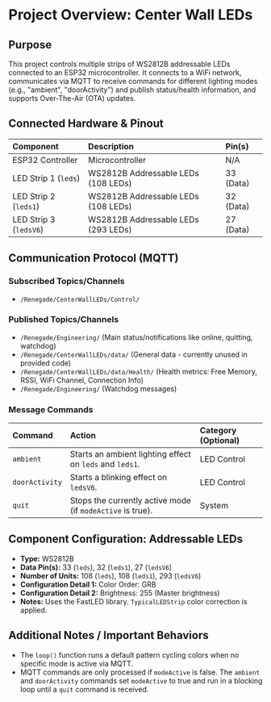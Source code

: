 # Project Overview: Center Wall LEDs

## Purpose

This project controls multiple strips of WS2812B addressable LEDs connected to an ESP32 microcontroller. It connects to a WiFi network, communicates via MQTT to receive commands for different lighting modes (e.g., "ambient", "doorActivity") and publish status/health information, and supports Over-The-Air (OTA) updates.

## Connected Hardware & Pinout

|**Component**|**Description**|**Pin(s)**|
|:--|:--|:--|
|ESP32 Controller|Microcontroller|N/A|
|LED Strip 1 (`leds`)|WS2812B Addressable LEDs (108 LEDs)|33 (Data)|
|LED Strip 2 (`leds1`)|WS2812B Addressable LEDs (108 LEDs)|32 (Data)|
|LED Strip 3 (`ledsV6`)|WS2812B Addressable LEDs (293 LEDs)|27 (Data)|

## Communication Protocol (MQTT)

### Subscribed Topics/Channels

- `/Renegade/CenterWallLEDs/Control/`

### Published Topics/Channels

- `/Renegade/Engineering/` (Main status/notifications like online, quitting, watchdog)
- `/Renegade/CenterWallLEDs/data/` (General data - currently unused in provided code)
- `/Renegade/CenterWallLEDs/data/Health/` (Health metrics: Free Memory, RSSI, WiFi Channel, Connection Info)
- `/Renegade/Engineering/` (Watchdog messages)

### Message Commands

|**Command**|**Action**|**Category (Optional)**|
|:--|:--|:--|
|`ambient`|Starts an ambient lighting effect on `leds` and `leds1`.|LED Control|
|`doorActivity`|Starts a blinking effect on `ledsV6`.|LED Control|
|`quit`|Stops the currently active mode (if `modeActive` is true).|System|

## Component Configuration: Addressable LEDs

- **Type:** WS2812B
- **Data Pin(s):** 33 (`leds`), 32 (`leds1`), 27 (`ledsV6`)
- **Number of Units:** 108 (`leds`), 108 (`leds1`), 293 (`ledsV6`)
- **Configuration Detail 1:** Color Order: GRB
- **Configuration Detail 2:** Brightness: 255 (Master brightness)
- **Notes:** Uses the FastLED library. `TypicalLEDStrip` color correction is applied.

## Additional Notes / Important Behaviors

- The `loop()` function runs a default pattern cycling colors when no specific mode is active via MQTT.
- MQTT commands are only processed if `modeActive` is false. The `ambient` and `doorActivity` commands set `modeActive` to true and run in a blocking loop until a `quit` command is received.